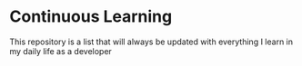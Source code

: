 # Continuous Learning

This repository is a list that will always be updated with everything I learn in my daily life as a developer